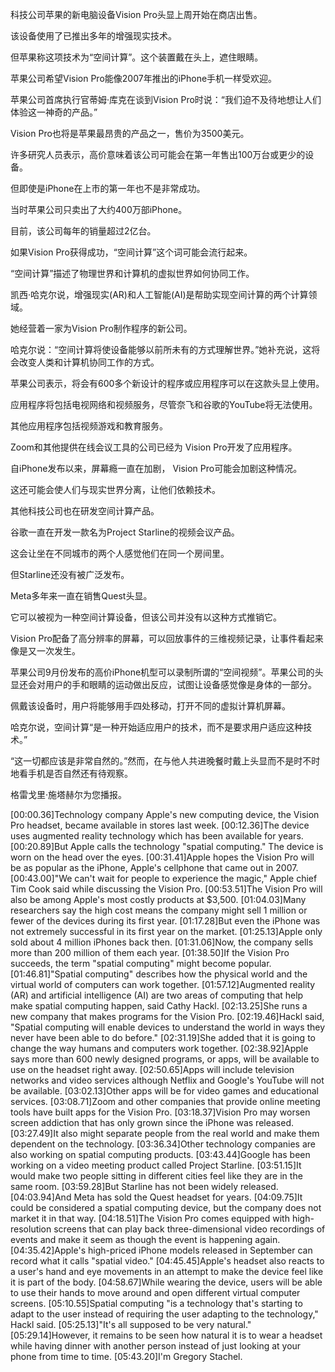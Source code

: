 科技公司苹果的新电脑设备Vision Pro头显上周开始在商店出售。

该设备使用了已推出多年的增强现实技术。

但苹果称这项技术为“空间计算”。这个装置戴在头上，遮住眼睛。

苹果公司希望Vision Pro能像2007年推出的iPhone手机一样受欢迎。

苹果公司首席执行官蒂姆·库克在谈到Vision Pro时说：“我们迫不及待地想让人们体验这一神奇的产品。”

Vision Pro也将是苹果最昂贵的产品之一，售价为3500美元。

许多研究人员表示，高价意味着该公司可能会在第一年售出100万台或更少的设备。

但即使是iPhone在上市的第一年也不是非常成功。

当时苹果公司只卖出了大约400万部iPhone。

目前，该公司每年的销量超过2亿台。

如果Vision Pro获得成功，“空间计算”这个词可能会流行起来。

“空间计算”描述了物理世界和计算机的虚拟世界如何协同工作。

凯西·哈克尔说，增强现实(AR)和人工智能(AI)是帮助实现空间计算的两个计算领域。

她经营着一家为Vision Pro制作程序的新公司。

哈克尔说：“空间计算将使设备能够以前所未有的方式理解世界。”她补充说，这将会改变人类和计算机协同工作的方式。

苹果公司表示，将会有600多个新设计的程序或应用程序可以在这款头显上使用。

应用程序将包括电视网络和视频服务，尽管奈飞和谷歌的YouTube将无法使用。

其他应用程序包括视频游戏和教育服务。

Zoom和其他提供在线会议工具的公司已经为 Vision Pro开发了应用程序。

自iPhone发布以来，屏幕瘾一直在加剧， Vision Pro可能会加剧这种情况。

这还可能会使人们与现实世界分离，让他们依赖技术。

其他科技公司也在研发空间计算产品。

谷歌一直在开发一款名为Project Starline的视频会议产品。

这会让坐在不同城市的两个人感觉他们在同一个房间里。

但Starline还没有被广泛发布。

Meta多年来一直在销售Quest头显。

它可以被视为一种空间计算设备，但该公司并没有以这种方式推销它。

Vision Pro配备了高分辨率的屏幕，可以回放事件的三维视频记录，让事件看起来像是又一次发生。

苹果公司9月份发布的高价iPhone机型可以录制所谓的“空间视频”。苹果公司的头显还会对用户的手和眼睛的运动做出反应，试图让设备感觉像是身体的一部分。


佩戴该设备时，用户将能够用手四处移动，打开不同的虚拟计算机屏幕。

哈克尔说，空间计算“是一种开始适应用户的技术，而不是要求用户适应这种技术。”

“这一切都应该是非常自然的。”然而，在与他人共进晚餐时戴上头显而不是时不时地看手机是否自然还有待观察。

格雷戈里·施塔赫尔为您播报。

[00:00.36]Technology company Apple's new computing device, the Vision Pro headset, became available in stores last week.
[00:12.36]The device uses augmented reality technology which has been available for years.
[00:20.89]But Apple calls the technology "spatial computing." The device is worn on the head over the eyes.
[00:31.41]Apple hopes the Vision Pro will be as popular as the iPhone, Apple's cellphone that came out in 2007.
[00:43.00]"We can't wait for people to experience the magic," Apple chief Tim Cook said while discussing the Vision Pro.
[00:53.51]The Vision Pro will also be among Apple's most costly products at $3,500.
[01:04.03]Many researchers say the high cost means the company might sell 1 million or fewer of the devices during its first year.
[01:17.28]But even the iPhone was not extremely successful in its first year on the market.
[01:25.13]Apple only sold about 4 million iPhones back then.
[01:31.06]Now, the company sells more than 200 million of them each year.
[01:38.50]If the Vision Pro succeeds, the term "spatial computing" might become popular.
[01:46.81]"Spatial computing" describes how the physical world and the virtual world of computers can work together.
[01:57.12]Augmented reality (AR) and artificial intelligence (AI) are two areas of computing that help make spatial computing happen, said Cathy Hackl.
[02:13.25]She runs a new company that makes programs for the Vision Pro.
[02:19.46]Hackl said, "Spatial computing will enable devices to understand the world in ways they never have been able to do before." 
[02:31.19]She added that it is going to change the way humans and computers work together.
[02:38.92]Apple says more than 600 newly designed programs, or apps, will be available to use on the headset right away.
[02:50.65]Apps will include television networks and video services although Netflix and Google's YouTube will not be available.
[03:02.13]Other apps will be for video games and educational services.
[03:08.71]Zoom and other companies that provide online meeting tools have built apps for the Vision Pro.
[03:18.37]Vision Pro may worsen screen addiction that has only grown since the iPhone was released.
[03:27.49]It also might separate people from the real world and make them dependent on the technology.
[03:36.34]Other technology companies are also working on spatial computing products.
[03:43.44]Google has been working on a video meeting product called Project Starline.
[03:51.15]It would make two people sitting in different cities feel like they are in the same room.
[03:59.28]But Starline has not been widely released.
[04:03.94]And Meta has sold the Quest headset for years.
[04:09.75]It could be considered a spatial computing device, but the company does not market it in that way.
[04:18.51]The Vision Pro comes equipped with high-resolution screens that can play back three-dimensional video recordings of events and make it seem as though the event is happening again.
[04:35.42]Apple's high-priced iPhone models released in September can record what it calls "spatial video." 
[04:45.45]Apple's headset also reacts to a user's hand and eye movements in an attempt to make the device feel like it is part of the body.
[04:58.67]While wearing the device, users will be able to use their hands to move around and open different virtual computer screens.
[05:10.55]Spatial computing "is a technology that's starting to adapt to the user instead of requiring the user adapting to the technology," Hackl said.
[05:25.13]"It's all supposed to be very natural." 
[05:29.14]However, it remains to be seen how natural it is to wear a headset while having dinner with another person instead of just looking at your phone from time to time.
[05:43.20]I'm Gregory Stachel.
